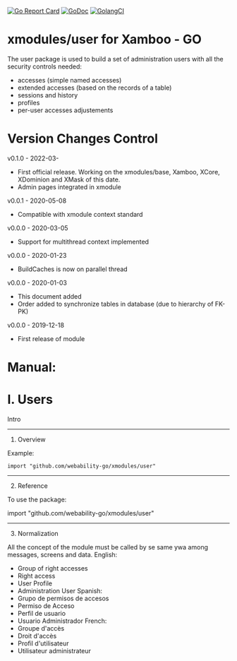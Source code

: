 [ ![Go Report Card](https://goreportcard.com/badge/github.com/webability-go/xmodules/user)](https://goreportcard.com/report/github.com/webability-go/xmodules/user)
[ ![GoDoc](https://godoc.org/github.com/webability-go/xmodules/user?status.png)](https://godoc.org/github.com/webability-go/xmodules/user)
[ ![GolangCI](https://golangci.com/badges/github.com/webability-go/xmodules/user.svg)](https://golangci.com)

xmodules/user for Xamboo - GO
================================

The user package is used to build a set of administration users with all the security controls needed:
- accesses (simple named accesses)
- extended accesses (based on the records of a table)
- sessions and history
- profiles
- per-user accesses adjustements


Version Changes Control
=======================

v0.1.0 - 2022-03-
- First official release. Working on the xmodules/base, Xamboo, XCore, XDominion and XMask of this date.
- Admin pages integrated in xmodule

v0.0.1 - 2020-05-08
- Compatible with xmodule context standard

v0.0.0 - 2020-03-05
- Support for multithread context implemented

v0.0.0 - 2020-01-23
- BuildCaches is now on parallel thread

v0.0.0 - 2020-01-03
- This document added
- Order added to synchronize tables in database (due to hierarchy of FK-PK)

v0.0.0 - 2019-12-18
- First release of module

Manual:
=======================

I. Users
=======================

Intro

-----------------------
1. Overview

Example:

```
import "github.com/webability-go/xmodules/user"

```


-----------------------
2. Reference

To use the package:

import "github.com/webability-go/xmodules/user"

-----------------------
3. Normalization

All the concept of the module must be called by se same ywa among messages, screens and data.
English:
- Group of right accesses
- Right access
- User Profile
- Administration User
Spanish:
- Grupo de permisos de accesos
- Permiso de Acceso
- Perfil de usuario
- Usuario Administrador
French:
- Groupe d'accès
- Droit d'accès
- Profil d'utilisateur
- Utilisateur administrateur
